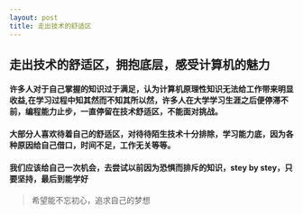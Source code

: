 ```yaml
---
layout: post
title: 走出技术的舒适区
---
```


## 走出技术的舒适区，拥抱底层，感受计算机的魅力

#### 许多人对于自己掌握的知识过于满足，认为计算机原理性知识无法给工作带来明显收益,在学习过程中知其然而不知其所以然，许多人在大学学习生涯之后便停滞不前，编程能力止步，一直停留在技术舒适区，不能面对挑战。

#### 大部分人喜欢待着自己的舒适区，对待待陌生技术十分排除，学习能力底，因为各种原因给自己借口，时间不足，工作无关等等。

#### 我们应该给自己一次机会，去尝试以前因为恐惧而排斥的知识，stey by stey，只要坚持，最后到能学好

>希望能不忘初心，追求自己的梦想
